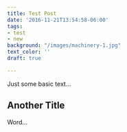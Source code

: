 ```yaml
---
title: Test Post
date: '2016-11-21T13:54:58-06:00'
tags:
- test
- new
background: "/images/machinery-1.jpg"
text_color: ''
draft: true

---
```

Just some basic text...

## Another Title

Word...